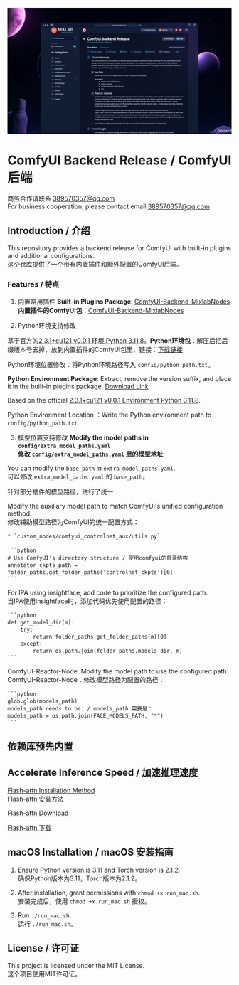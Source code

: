 ![alt text](./assets/image.png)
# ComfyUI Backend Release / ComfyUI 后端

商务合作请联系 389570357@qq.com  
For business cooperation, please contact email 389570357@qq.com

## Introduction / 介绍

This repository provides a backend release for ComfyUI with built-in plugins and additional configurations.  
这个仓库提供了一个带有内置插件和额外配置的ComfyUI后端。

### Features / 特点

1. 内置常用插件 **Built-in Plugins Package**: [ComfyUI-Backend-MixlabNodes](https://github.com/shadowcz007/ComfyUI-Backend-MixlabNodes)  
   **内置插件的ComfyUI包**：[ComfyUI-Backend-MixlabNodes](https://github.com/shadowcz007/ComfyUI-Backend-MixlabNodes)


2. Python环境支持修改 

基于官方的[2.3.1+cu121 v0.0.1 环境 Python 3.11.8](https://github.com/comfyanonymous/ComfyUI/releases/download/v0.0.1/ComfyUI_windows_portable_nvidia.7z)。**Python环境包**：解压后把后缀版本号去掉，放到内置插件的ComfyUI包里，链接：[下载链接](https://pan.baidu.com/s/1hRUGxwNaPK-d3MOpCNF_pw?pwd=MAI0 )

Python环境位置修改：将Python环境路径写入 `config/python_path.txt`。


**Python Environment Package**: Extract, remove the version suffix, and place it in the built-in plugins package. [Download Link](https://pan.baidu.com/s/1hRUGxwNaPK-d3MOpCNF_pw?pwd=MAI0 )  

Based on the official [2.3.1+cu121 v0.0.1 Environment Python 3.11.8](https://github.com/comfyanonymous/ComfyUI/releases/download/v0.0.1/ComfyUI_windows_portable_nvidia.7z).

 Python Environment Location ：Write the Python environment path to `config/python_path.txt`.  


3. 模型位置支持修改 **Modify the model paths in `config/extra_model_paths.yaml`**  
   **修改 `config/extra_model_paths.yaml` 里的模型地址**
   
You can modify the `base_path` in `extra_model_paths.yaml`.  
可以修改 `extra_model_paths.yaml` 的 `base_path`。

针对部分插件的模型路径，进行了统一

   Modify the auxiliary model path to match ComfyUI's unified configuration method:  
   修改辅助模型路径为ComfyUI的统一配置方式：

    * `custom_nodes/comfyui_controlnet_aux/utils.py`
    
    ```python
    # Use ComfyUI's directory structure / 使用comfyui的目录结构
    annotator_ckpts_path = folder_paths.get_folder_paths('controlnet_ckpts')[0]
    ```

 For IPA using insightface, add code to prioritize the configured path:  
   当IPA使用insightface时，添加代码优先使用配置的路径：

    ```python
    def get_model_dir(m):
        try:
            return folder_paths.get_folder_paths(m)[0]
        except:
            return os.path.join(folder_paths.models_dir, m)
    ```

ComfyUI-Reactor-Node: Modify the model path to use the configured path:  
   ComfyUI-Reactor-Node：修改模型路径为配置的路径：

    ```python
    glob.glob(models_path)
    models_path needs to be: / models_path 需要是：
    models_path = os.path.join(FACE_MODELS_PATH, "*")
    ```
    

## 依赖库预先内置

## Accelerate Inference Speed / 加速推理速度

[Flash-attn Installation Method](https://t.zsxq.com/CMcRp)  
[Flash-attn 安装方法](https://t.zsxq.com/CMcRp)

[Flash-attn Download](https://github.com/bdashore3/flash-attention/releases/download/v2.6.3/flash_attn-2.6.3+cu123torch2.3.1cxx11abiFALSE-cp311-cp311-win_amd64.whl)  

[Flash-attn 下载](https://github.com/bdashore3/flash-attention/releases/download/v2.6.3/flash_attn-2.6.3+cu123torch2.3.1cxx11abiFALSE-cp311-cp311-win_amd64.whl)


## macOS Installation / macOS 安装指南

1. Ensure Python version is 3.11 and Torch version is 2.1.2.  
   确保Python版本为3.11，Torch版本为2.1.2。

2. After installation, grant permissions with `chmod +x run_mac.sh`.  
   安装完成后，使用 `chmod +x run_mac.sh` 授权。

3. Run `./run_mac.sh`.  
   运行 `./run_mac.sh`。



## License / 许可证

This project is licensed under the MIT License.  
这个项目使用MIT许可证。
